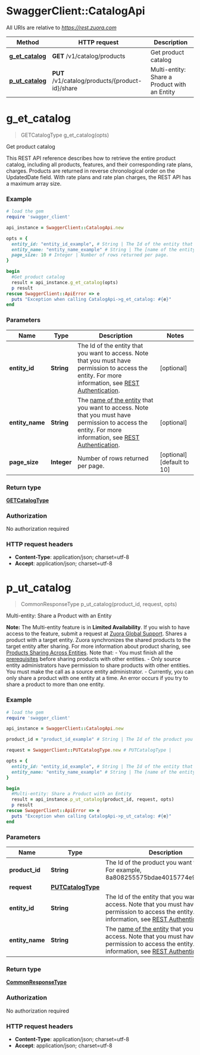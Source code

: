 # SwaggerClient::CatalogApi

All URIs are relative to *https://rest.zuora.com*

Method | HTTP request | Description
------------- | ------------- | -------------
[**g_et_catalog**](CatalogApi.md#g_et_catalog) | **GET** /v1/catalog/products | Get product catalog
[**p_ut_catalog**](CatalogApi.md#p_ut_catalog) | **PUT** /v1/catalog/products/{product-id}/share | Multi-entity: Share a Product with an Entity


# **g_et_catalog**
> GETCatalogType g_et_catalog(opts)

Get product catalog

This REST API reference describes how to retrieve the entire product catalog, including all products, features, and their corresponding rate plans, charges. Products are returned in reverse chronological order on the UpdatedDate field.   With rate plans and rate plan charges, the REST API has a maximum array size.  

### Example
```ruby
# load the gem
require 'swagger_client'

api_instance = SwaggerClient::CatalogApi.new

opts = { 
  entity_id: "entity_id_example", # String | The Id of the entity that you want to access. Note that you must have permission to access the entity. For more information, see [REST Authentication](https://www.zuora.com/developer/api-reference/#section/Authentication/Entity-Id-and-Entity-Name).
  entity_name: "entity_name_example" # String | The [name of the entity](https://knowledgecenter.zuora.com/BB_Introducing_Z_Business/Multi-entity/B_Introduction_to_Entity_and_Entity_Hierarchy#Name_and_Display_Name) that you want to access. Note that you must have permission to access the entity. For more information, see [REST Authentication](https://www.zuora.com/developer/api-reference/#section/Authentication/Entity-Id-and-Entity-Name).
  page_size: 10 # Integer | Number of rows returned per page. 
}

begin
  #Get product catalog
  result = api_instance.g_et_catalog(opts)
  p result
rescue SwaggerClient::ApiError => e
  puts "Exception when calling CatalogApi->g_et_catalog: #{e}"
end
```

### Parameters

Name | Type | Description  | Notes
------------- | ------------- | ------------- | -------------
 **entity_id** | **String**| The Id of the entity that you want to access. Note that you must have permission to access the entity. For more information, see [REST Authentication](https://www.zuora.com/developer/api-reference/#section/Authentication/Entity-Id-and-Entity-Name). | [optional] 
 **entity_name** | **String**| The [name of the entity](https://knowledgecenter.zuora.com/BB_Introducing_Z_Business/Multi-entity/B_Introduction_to_Entity_and_Entity_Hierarchy#Name_and_Display_Name) that you want to access. Note that you must have permission to access the entity. For more information, see [REST Authentication](https://www.zuora.com/developer/api-reference/#section/Authentication/Entity-Id-and-Entity-Name). | [optional] 
 **page_size** | **Integer**| Number of rows returned per page.  | [optional] [default to 10]

### Return type

[**GETCatalogType**](GETCatalogType.md)

### Authorization

No authorization required

### HTTP request headers

 - **Content-Type**: application/json; charset=utf-8
 - **Accept**: application/json; charset=utf-8



# **p_ut_catalog**
> CommonResponseType p_ut_catalog(product_id, request, opts)

Multi-entity: Share a Product with an Entity

**Note:** The Multi-entity feature is in **Limited Availability**. If you wish to have access to the feature, submit a request at [Zuora Global Support](http://support.zuora.com/).  Shares a product with a target entity. Zuora synchronizes the shared products to the target entity after sharing. For more information about product sharing, see [Products Sharing Across Entities](https://knowledgecenter.zuora.com/BB_Introducing_Z_Business/Multi-entity/C_Business_Objects_Sharing_Across_Entities/B_Products_Sharing_Across_Entities).  Note that:  - You must finish all the [prerequisites](https://knowledgecenter.zuora.com/BB_Introducing_Z_Business/Multi-entity/C_Business_Objects_Sharing_Across_Entities/B_Products_Sharing_Across_Entities/Share_Products) before sharing products with other entities.   - Only source entity administrators have permission to share products with other entities. You must make the call as a source entity administrator.  - Currently, you can only share a product with one entity at a time. An error occurs if you try to share a product to more than one entity. 

### Example
```ruby
# load the gem
require 'swagger_client'

api_instance = SwaggerClient::CatalogApi.new

product_id = "product_id_example" # String | The Id of the product you want to share. For example, 8a808255575bdae4015774e9602e16fe.

request = SwaggerClient::PUTCatalogType.new # PUTCatalogType | 

opts = { 
  entity_id: "entity_id_example", # String | The Id of the entity that you want to access. Note that you must have permission to access the entity. For more information, see [REST Authentication](https://www.zuora.com/developer/api-reference/#section/Authentication/Entity-Id-and-Entity-Name).
  entity_name: "entity_name_example" # String | The [name of the entity](https://knowledgecenter.zuora.com/BB_Introducing_Z_Business/Multi-entity/B_Introduction_to_Entity_and_Entity_Hierarchy#Name_and_Display_Name) that you want to access. Note that you must have permission to access the entity. For more information, see [REST Authentication](https://www.zuora.com/developer/api-reference/#section/Authentication/Entity-Id-and-Entity-Name).
}

begin
  #Multi-entity: Share a Product with an Entity
  result = api_instance.p_ut_catalog(product_id, request, opts)
  p result
rescue SwaggerClient::ApiError => e
  puts "Exception when calling CatalogApi->p_ut_catalog: #{e}"
end
```

### Parameters

Name | Type | Description  | Notes
------------- | ------------- | ------------- | -------------
 **product_id** | **String**| The Id of the product you want to share. For example, 8a808255575bdae4015774e9602e16fe. | 
 **request** | [**PUTCatalogType**](PUTCatalogType.md)|  | 
 **entity_id** | **String**| The Id of the entity that you want to access. Note that you must have permission to access the entity. For more information, see [REST Authentication](https://www.zuora.com/developer/api-reference/#section/Authentication/Entity-Id-and-Entity-Name). | [optional] 
 **entity_name** | **String**| The [name of the entity](https://knowledgecenter.zuora.com/BB_Introducing_Z_Business/Multi-entity/B_Introduction_to_Entity_and_Entity_Hierarchy#Name_and_Display_Name) that you want to access. Note that you must have permission to access the entity. For more information, see [REST Authentication](https://www.zuora.com/developer/api-reference/#section/Authentication/Entity-Id-and-Entity-Name). | [optional] 

### Return type

[**CommonResponseType**](CommonResponseType.md)

### Authorization

No authorization required

### HTTP request headers

 - **Content-Type**: application/json; charset=utf-8
 - **Accept**: application/json; charset=utf-8



